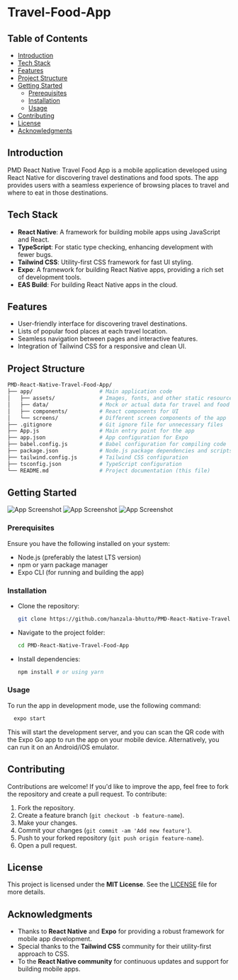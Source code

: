 # Travel-Food-App

## Table of Contents
- [Introduction](#introduction)
- [Tech Stack](#tech-stack)
- [Features](#features)
- [Project Structure](#project-structure)
- [Getting Started](#getting-started)
  - [Prerequisites](#prerequisites)
  - [Installation](#installation)
  - [Usage](#usage)
- [Contributing](#contributing)
- [License](#license)
- [Acknowledgments](#acknowledgments)

## Introduction

PMD React Native Travel Food App is a mobile application developed using React Native for discovering travel destinations and food spots. The app provides users with a seamless experience of browsing places to travel and where to eat in those destinations.

## Tech Stack

- **React Native**: A framework for building mobile apps using JavaScript and React.
- **TypeScript**: For static type checking, enhancing development with fewer bugs.
- **Tailwind CSS**: Utility-first CSS framework for fast UI styling.
- **Expo**: A framework for building React Native apps, providing a rich set of development tools.
- **EAS Build**: For building React Native apps in the cloud.

## Features

- User-friendly interface for discovering travel destinations.
- Lists of popular food places at each travel location.
- Seamless navigation between pages and interactive features.
- Integration of Tailwind CSS for a responsive and clean UI.

## Project Structure
```bash
PMD-React-Native-Travel-Food-App/
├── app/                     # Main application code
│   ├── assets/              # Images, fonts, and other static resources
│   ├── data/                # Mock or actual data for travel and food
│   ├── components/          # React components for UI
│   └── screens/             # Different screen components of the app
├── .gitignore               # Git ignore file for unnecessary files
├── App.js                   # Main entry point for the app
├── app.json                 # App configuration for Expo
├── babel.config.js          # Babel configuration for compiling code
├── package.json             # Node.js package dependencies and scripts
├── tailwind.config.js       # Tailwind CSS configuration
├── tsconfig.json            # TypeScript configuration
└── README.md                # Project documentation (this file)
```

## Getting Started

![App Screenshot](assets/home_tourism.png)
![App Screenshot](assets/cafe_tourism.png)
![App Screenshot](assets/places_tourism.png)



### Prerequisites

Ensure you have the following installed on your system:
- Node.js (preferably the latest LTS version)
- npm or yarn package manager
- Expo CLI (for running and building the app)

### Installation

- Clone the repository:
   ```bash
   git clone https://github.com/hanzala-bhutto/PMD-React-Native-Travel-Food-App.git
- Navigate to the project folder:
  ```bash
  cd PMD-React-Native-Travel-Food-App

- Install dependencies:
  ```bash
  npm install # or using yarn


### Usage

To run the app in development mode, use the following command:
  ```bash
    expo start
  ```
This will start the development server, and you can scan the QR code with the Expo Go app to run the app on your mobile device. Alternatively, you can run it on an Android/iOS emulator.

## Contributing

Contributions are welcome! If you'd like to improve the app, feel free to fork the repository and create a pull request. To contribute:

1. Fork the repository.
2. Create a feature branch (`git checkout -b feature-name`).
3. Make your changes.
4. Commit your changes (`git commit -am 'Add new feature'`).
5. Push to your forked repository (`git push origin feature-name`).
6. Open a pull request.

## License

This project is licensed under the **MIT License**. See the [LICENSE](LICENSE) file for more details.

## Acknowledgments

- Thanks to **React Native** and **Expo** for providing a robust framework for mobile app development.
- Special thanks to the **Tailwind CSS** community for their utility-first approach to CSS.
- To the **React Native community** for continuous updates and support for building mobile apps.
